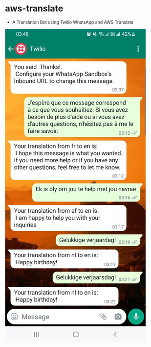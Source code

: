  # aws-translate
- A Translation Bot using Twilio WhatsApp and AWS Translate

 ![demo](./photo_screenshot.jpeg)

 